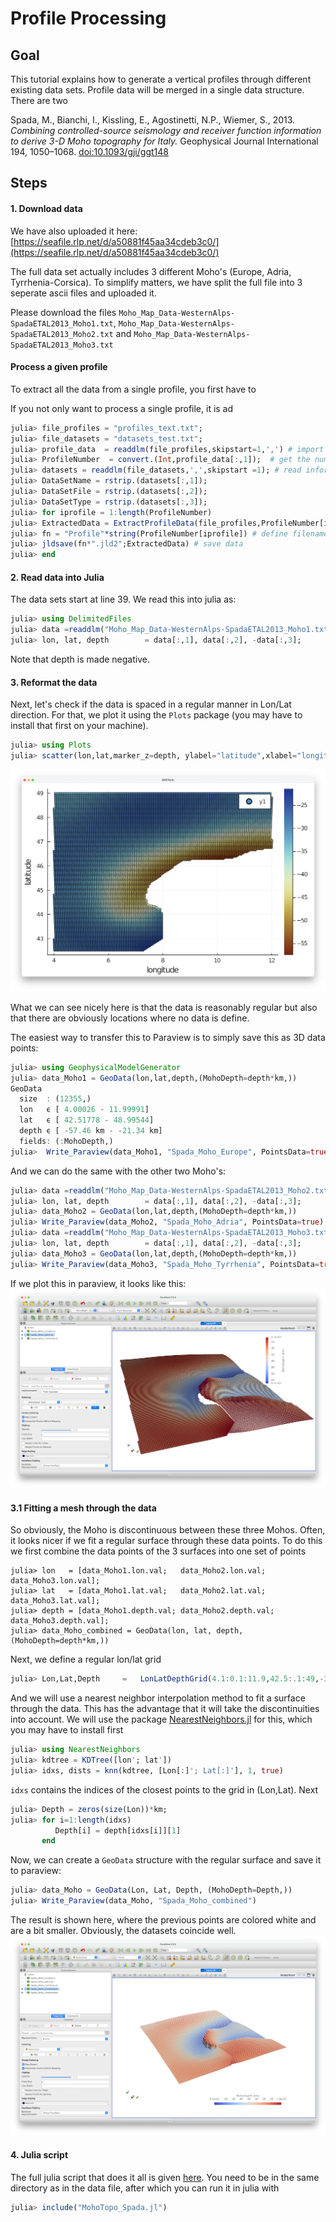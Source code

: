 # Profile Processing
## Goal
This tutorial explains how to generate a vertical profiles through different existing data sets. Profile data will be merged in a single data structure. There are two 


Spada, M., Bianchi, I., Kissling, E., Agostinetti, N.P., Wiemer, S., 2013. *Combining controlled-source seismology and receiver function information to derive 3-D Moho topography for Italy.* Geophysical Journal International 194, 1050–1068. [doi:10.1093/gji/ggt148](https://doi.org/10.1093/gji/ggt148)




## Steps
#### 1. Download data 

We have also uploaded it here:
[https://seafile.rlp.net/d/a50881f45aa34cdeb3c0/](https://seafile.rlp.net/d/a50881f45aa34cdeb3c0/)

The full data set actually includes 3 different Moho's (Europe, Adria, Tyrrhenia-Corsica). To simplify matters, we have split the full file into 3 seperate ascii files and uploaded it.

Please download the files `Moho_Map_Data-WesternAlps-SpadaETAL2013_Moho1.txt`, `Moho_Map_Data-WesternAlps-SpadaETAL2013_Moho2.txt` and `Moho_Map_Data-WesternAlps-SpadaETAL2013_Moho3.txt`





#### Process a given profile
To extract all the data from a single profile, you first have to 


If you not only want to process a single profile, it is ad

```julia
julia> file_profiles = "profiles_text.txt";
julia> file_datasets = "datasets_test.txt";
julia> profile_data  = readdlm(file_profiles,skipstart=1,',') # import the text file with the profile information
julia> ProfileNumber  = convert.(Int,profile_data[:,1]);  # get the number of profiles
julia> datasets = readdlm(file_datasets,',',skipstart =1); # read information on datasets to be used from text file
julia> DataSetName = rstrip.(datasets[:,1]);
julia> DataSetFile = rstrip.(datasets[:,2]);
julia> DataSetType = rstrip.(datasets[:,3]);
julia> for iprofile = 1:length(ProfileNumber)
julia> ExtractedData = ExtractProfileData(file_profiles,ProfileNumber[iprofile],DataSetName,DataSetFile,DataSetType,DimsVolCross,Depth_extent,DimsSurfCross,WidthPointProfile); # process the profiles
julia> fn = "Profile"*string(ProfileNumber[iprofile]) # define filename for saving
julia> jldsave(fn*".jld2";ExtractedData) # save data
julia> end
```

#### 2. Read data into Julia
The data sets start at line 39. We read this into julia as:
```julia
julia> using DelimitedFiles
julia> data =readdlm("Moho_Map_Data-WesternAlps-SpadaETAL2013_Moho1.txt",' ',Float64,'\n', skipstart=38,header=false)
julia> lon, lat, depth        = data[:,1], data[:,2], -data[:,3];
```
Note that depth is made negative.

#### 3. Reformat the data

Next, let's check if the data is spaced in a regular manner in Lon/Lat direction. 
For that, we plot it using the `Plots` package (you may have to install that first on your machine).
```julia
julia> using Plots
julia> scatter(lon,lat,marker_z=depth, ylabel="latitude",xlabel="longitude",markersize=2.5, c = :roma)
```
![DataPoints](../assets/img/Tutorial_MohoSpada_LonLat.png)

What we can see nicely here is that the data is reasonably regular but also that there are obviously locations where no data is define.

The easiest way to transfer this to Paraview is to simply save this as 3D data points:

```julia
julia> using GeophysicalModelGenerator
julia> data_Moho1 = GeoData(lon,lat,depth,(MohoDepth=depth*km,))
GeoData 
  size  : (12355,)
  lon   ϵ [ 4.00026 - 11.99991]
  lat   ϵ [ 42.51778 - 48.99544]
  depth ϵ [ -57.46 km - -21.34 km]
  fields: (:MohoDepth,)
julia>  Write_Paraview(data_Moho1, "Spada_Moho_Europe", PointsData=true) 
```
And we can do the same with the other two Moho's:

```julia
julia> data =readdlm("Moho_Map_Data-WesternAlps-SpadaETAL2013_Moho2.txt",' ',Float64,'\n', skipstart=38,header=false);
julia> lon, lat, depth        = data[:,1], data[:,2], -data[:,3];
julia> data_Moho2 = GeoData(lon,lat,depth,(MohoDepth=depth*km,))
julia> Write_Paraview(data_Moho2, "Spada_Moho_Adria", PointsData=true) 
julia> data =readdlm("Moho_Map_Data-WesternAlps-SpadaETAL2013_Moho3.txt",' ',Float64,'\n', skipstart=38,header=false);
julia> lon, lat, depth        = data[:,1], data[:,2], -data[:,3];
julia> data_Moho3 = GeoData(lon,lat,depth,(MohoDepth=depth*km,))
julia> Write_Paraview(data_Moho3, "Spada_Moho_Tyrrhenia", PointsData=true) 
```

If we plot this in paraview, it looks like this:
![DataPoints_PV](../assets/img/Tutorial_MohoSpada_LonLat_Paraview.png)


#### 3.1 Fitting a mesh through the data
So obviously, the Moho is discontinuous between these three Mohos. Often, it looks nicer if we fit a regular surface through these data points. To do this we first combine the data points of the 3 surfaces into one set of points   

```
julia> lon   = [data_Moho1.lon.val;   data_Moho2.lon.val;   data_Moho3.lon.val];
julia> lat   = [data_Moho1.lat.val;   data_Moho2.lat.val;   data_Moho3.lat.val];
julia> depth = [data_Moho1.depth.val; data_Moho2.depth.val; data_Moho3.depth.val];
julia> data_Moho_combined = GeoData(lon, lat, depth, (MohoDepth=depth*km,))
```

Next, we define a regular lon/lat grid 
```julia
julia> Lon,Lat,Depth     =   LonLatDepthGrid(4.1:0.1:11.9,42.5:.1:49,-30km);
```

And we will use a nearest neighbor interpolation method to fit a surface through the data. This has the advantage that it will take the discontinuities into account. We will use the package [NearestNeighbors.jl](https://github.com/KristofferC/NearestNeighbors.jl) for this, which you may have to install first 
```julia
julia> using NearestNeighbors
julia> kdtree = KDTree([lon'; lat'])
julia> idxs, dists = knn(kdtree, [Lon[:]'; Lat[:]'], 1, true)
```
`idxs` contains the indices of the closest points to the grid in (Lon,Lat). Next 
```julia
julia> Depth = zeros(size(Lon))*km;
julia> for i=1:length(idxs)
          Depth[i] = depth[idxs[i]][1]
       end
```
Now, we can create a `GeoData` structure with the regular surface and save it to paraview:

```julia
julia> data_Moho = GeoData(Lon, Lat, Depth, (MohoDepth=Depth,))
julia> Write_Paraview(data_Moho, "Spada_Moho_combined") 
```
The result is shown here, where the previous points are colored white and are a bit smaller. Obviously, the datasets coincide well.
![DataPoints_Moho_surface](../assets/img/Tutorial_MohoSpada_Surface_Paraview.png)

#### 4. Julia script

The full julia script that does it all is given [here](https://github.com/JuliaGeodynamics/GeophysicalModelGenerator.jl/blob/main/tutorial/MohoTopo_Spada.jl). You need to be in the same directory as in the data file, after which you can run it in julia with
```julia
julia> include("MohoTopo_Spada.jl")
```



